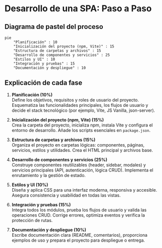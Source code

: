 # Desarrollo de una SPA: Paso a Paso

## Diagrama de pastel del proceso

```mermaid
pie
    "Planificación" : 10
    "Inicialización del proyecto (npm, Vite)" : 15
    "Estructura de carpetas y archivos" : 15
    "Desarrollo de componentes y servicios" : 25
    "Estilos y UI" : 10
    "Integración y pruebas" : 15
    "Documentación y despliegue" : 10
```

## Explicación de cada fase

1. **Planificación (10%)**  
   Define los objetivos, requisitos y roles de usuario del proyecto. Esquematiza las funcionalidades principales, los flujos de usuario y decide el stack tecnológico (por ejemplo, Vite, JS Vanilla, json-server).

2. **Inicialización del proyecto (npm, Vite) (15%)**  
   Crea la carpeta del proyecto, inicializa npm, instala Vite y configura el entorno de desarrollo. Añade los scripts esenciales en `package.json`.

3. **Estructura de carpetas y archivos (15%)**  
   Organiza el proyecto en carpetas lógicas: componentes, páginas, servicios, estilos y utilidades. Crea el HTML principal y archivos base.

4. **Desarrollo de componentes y servicios (25%)**  
   Construye componentes reutilizables (header, sidebar, modales) y servicios principales (API, autenticación, lógica CRUD). Implementa el enrutamiento y la gestión de estado.

5. **Estilos y UI (10%)**  
   Diseña y aplica CSS para una interfaz moderna, responsiva y accesible. Asegura consistencia y usabilidad en todas las vistas.

6. **Integración y pruebas (15%)**  
   Integra todos los módulos, prueba los flujos de usuario y valida las operaciones CRUD. Corrige errores, optimiza eventos y verifica la protección de rutas.

7. **Documentación y despliegue (10%)**  
   Escribe documentación clara (README, comentarios), proporciona ejemplos de uso y prepara el proyecto para despliegue o entrega. 